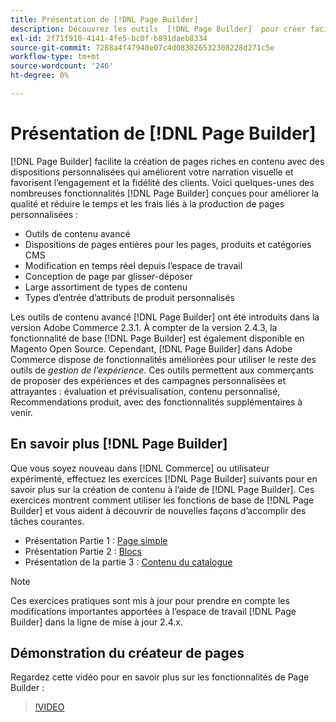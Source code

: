 ```yaml
---
title: Présentation de [!DNL Page Builder]
description: Découvrez les outils  [!DNL Page Builder]  pour créer facilement du contenu dans Adobe Commerce et Magento Open Source.
exl-id: 2f71f910-4141-4fe5-bc0f-b891daeb8334
source-git-commit: 7288a4f47940e07c4d083826532308228d271c5e
workflow-type: tm+mt
source-wordcount: '246'
ht-degree: 0%

---
```


# Présentation de [!DNL Page Builder]

[!DNL Page Builder] facilite la création de pages riches en contenu avec des dispositions personnalisées qui améliorent votre narration visuelle et favorisent l’engagement et la fidélité des clients. Voici quelques-unes des nombreuses fonctionnalités [!DNL Page Builder] conçues pour améliorer la qualité et réduire le temps et les frais liés à la production de pages personnalisées :

- Outils de contenu avancé
- Dispositions de pages entières pour les pages, produits et catégories CMS
- Modification en temps réel depuis l’espace de travail
- Conception de page par glisser-déposer
- Large assortiment de types de contenu
- Types d’entrée d’attributs de produit personnalisés

Les outils de contenu avancé [!DNL Page Builder] ont été introduits dans la version Adobe Commerce 2.3.1. À compter de la version 2.4.3, la fonctionnalité de base [!DNL Page Builder] est également disponible en Magento Open Source. Cependant, [!DNL Page Builder] dans Adobe Commerce dispose de fonctionnalités améliorées pour utiliser le reste des outils de _gestion de l’expérience_. Ces outils permettent aux commerçants de proposer des expériences et des campagnes personnalisées et attrayantes : évaluation et prévisualisation, contenu personnalisé, Recommendations produit, avec des fonctionnalités supplémentaires à venir.

## En savoir plus [!DNL Page Builder]

Que vous soyez nouveau dans [!DNL Commerce] ou utilisateur expérimenté, effectuez les exercices [!DNL Page Builder] suivants pour en savoir plus sur la création de contenu à l’aide de [!DNL Page Builder]. Ces exercices montrent comment utiliser les fonctions de base de [!DNL Page Builder] et vous aident à découvrir de nouvelles façons d’accomplir des tâches courantes.

- Présentation Partie 1 : [Page simple](1-simple-page.md)
- Présentation Partie 2 : [Blocs](2-blocks.md)
- Présentation de la partie 3 : [Contenu du catalogue](3-catalog-content.md)

>[!NOTE]
>
>Ces exercices pratiques sont mis à jour pour prendre en compte les modifications importantes apportées à l’espace de travail [!DNL Page Builder] dans la ligne de mise à jour 2.4.x.

## Démonstration du créateur de pages

Regardez cette vidéo pour en savoir plus sur les fonctionnalités de Page Builder :

>[!VIDEO](https://video.tv.adobe.com/v/3447892?quality=12&learn=on&captions=fre_fr)
